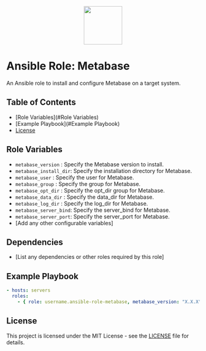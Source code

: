 <p align="center"> <img src="https://user-images.githubusercontent.com/50652676/62451340-ba925480-b78b-11e9-99f0-13a8a9cc0afa.png" width="100" height="100"></p>


# Ansible Role: Metabase

An Ansible role to install and configure Metabase on a target system.

## Table of Contents
- [Role Variables](#Role Variables)
- [Example Playbook](#Example Playbook)
- [License](#license)

## Role Variables

- `metabase_version`    : Specify the Metabase version to install.
- `metabase_install_dir`: Specify the installation directory for Metabase.
- `metabase_user`       : Specify the user for Metabase.
- `metabase_group`      : Specify the group for Metabase.
- `metabase_opt_dir`    : Specify the opt_dir group for Metabase.
- `metabase_data_dir`   : Specify the data_dir for Metabase.
- `metabase_log_dir`    : Specify the log_dir for Metabase.
- `metabase_server_bind`: Specify the server_bind for Metabase.
- `metabase_server_port`: Specify the server_port for Metabase.
- [Add any other configurable variables]

## Dependencies

- [List any dependencies or other roles required by this role]

## Example Playbook

```yaml
- hosts: servers
  roles:
    - { role: username.ansible-role-metabase, metabase_version: "X.X.X" }

```
## License
This project is licensed under the MIT License - see the [LICENSE](https://github.com/cypik/ansible-role-metabase/blob/master/LICENSE) file for details.
